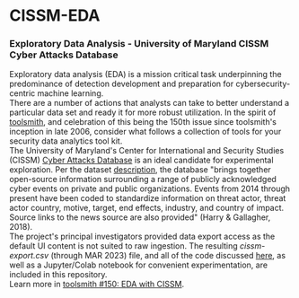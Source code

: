 # CISSM-EDA
### Exploratory Data Analysis - University of Maryland CISSM Cyber Attacks Database  
Exploratory data analysis (EDA) is a mission critical task underpinning the predominance of detection development and preparation for cybersecurity-centric machine learning.  
There are a number of actions that analysts can take to better understand a particular data set and ready it for more robust utilization. In the spirit of [toolsmith](https://holisticinfosec.io/page/toolsmith/), and celebration of this being the 150th issue since toolsmith's inception in late 2006, consider what follows a collection of tools for your security data analytics tool kit.   
The University of Maryland's Center for International and Security Studies (CISSM) [Cyber Attacks Database](https://cissm.liquifiedapps.com/) is an ideal candidate for experimental exploration. Per the dataset [description](https://cissm.liquifiedapps.com/#about), the database "brings together open-source information surrounding a range of publicly acknowledged cyber events on private and public organizations. Events from 2014 through present have been coded to standardize information on threat actor, threat actor country, motive, target, end effects, industry, and country of impact. Source links to the news source are also provided" (Harry & Gallagher, 2018).   
The project's principal investigators provided data export access as the default UI content is not suited to raw ingestion. The resulting *cissm-export.csv* (through MAR 2023) file, and all of the code discussed [here](https://holisticinfosec.io/post/eda-cissm-cad), as well as a Jupyter/Colab notebook for convenient experimentation, are included in this repository.  
Learn more in [toolsmith #150: EDA with CISSM](https://holisticinfosec.io/post/eda-cissm-cad).

